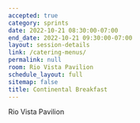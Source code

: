 ```yaml
---
accepted: true
category: sprints
date: 2022-10-21 08:30:00-07:00
end_date: 2022-10-21 09:30:00-07:00
layout: session-details
link: /catering-menus/
permalink: null
room: Rio Vista Pavilion
schedule_layout: full
sitemap: false
title: Continental Breakfast
---
```


Rio Vista Pavilion
